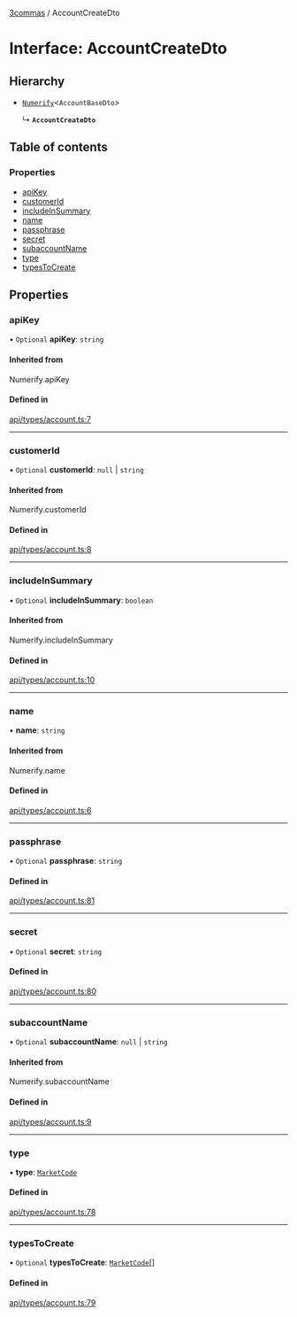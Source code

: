 [3commas](../README.md) / AccountCreateDto

# Interface: AccountCreateDto

## Hierarchy

- [`Numerify`](../README.md#numerify)\<`AccountBaseDto`\>

  ↳ **`AccountCreateDto`**

## Table of contents

### Properties

- [apiKey](AccountCreateDto.md#apikey)
- [customerId](AccountCreateDto.md#customerid)
- [includeInSummary](AccountCreateDto.md#includeinsummary)
- [name](AccountCreateDto.md#name)
- [passphrase](AccountCreateDto.md#passphrase)
- [secret](AccountCreateDto.md#secret)
- [subaccountName](AccountCreateDto.md#subaccountname)
- [type](AccountCreateDto.md#type)
- [typesToCreate](AccountCreateDto.md#typestocreate)

## Properties

### apiKey

• `Optional` **apiKey**: `string`

#### Inherited from

Numerify.apiKey

#### Defined in

[api/types/account.ts:7](https://github.com/ozum/3commas/blob/d6773ef/src/api/types/account.ts#L7)

---

### customerId

• `Optional` **customerId**: `null` \| `string`

#### Inherited from

Numerify.customerId

#### Defined in

[api/types/account.ts:8](https://github.com/ozum/3commas/blob/d6773ef/src/api/types/account.ts#L8)

---

### includeInSummary

• `Optional` **includeInSummary**: `boolean`

#### Inherited from

Numerify.includeInSummary

#### Defined in

[api/types/account.ts:10](https://github.com/ozum/3commas/blob/d6773ef/src/api/types/account.ts#L10)

---

### name

• **name**: `string`

#### Inherited from

Numerify.name

#### Defined in

[api/types/account.ts:6](https://github.com/ozum/3commas/blob/d6773ef/src/api/types/account.ts#L6)

---

### passphrase

• `Optional` **passphrase**: `string`

#### Defined in

[api/types/account.ts:81](https://github.com/ozum/3commas/blob/d6773ef/src/api/types/account.ts#L81)

---

### secret

• `Optional` **secret**: `string`

#### Defined in

[api/types/account.ts:80](https://github.com/ozum/3commas/blob/d6773ef/src/api/types/account.ts#L80)

---

### subaccountName

• `Optional` **subaccountName**: `null` \| `string`

#### Inherited from

Numerify.subaccountName

#### Defined in

[api/types/account.ts:9](https://github.com/ozum/3commas/blob/d6773ef/src/api/types/account.ts#L9)

---

### type

• **type**: [`MarketCode`](../README.md#marketcode)

#### Defined in

[api/types/account.ts:78](https://github.com/ozum/3commas/blob/d6773ef/src/api/types/account.ts#L78)

---

### typesToCreate

• `Optional` **typesToCreate**: [`MarketCode`](../README.md#marketcode)[]

#### Defined in

[api/types/account.ts:79](https://github.com/ozum/3commas/blob/d6773ef/src/api/types/account.ts#L79)
